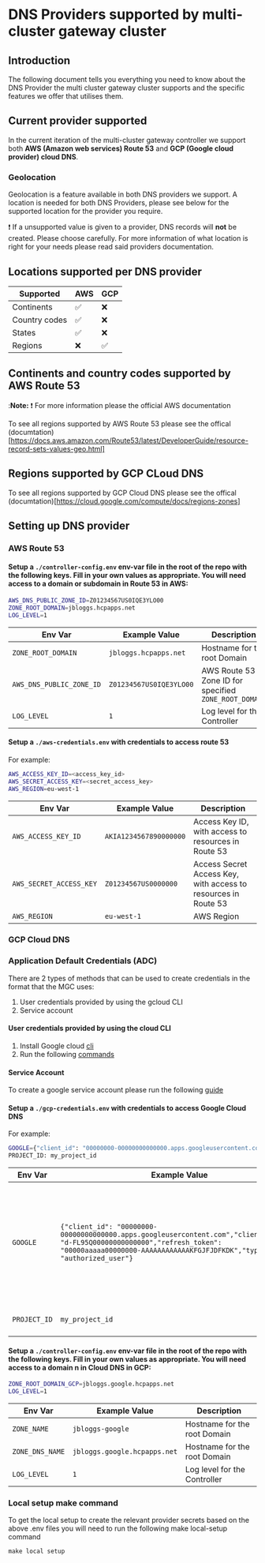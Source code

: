 # DNS Providers supported by multi-cluster gateway cluster

## Introduction
The following document tells you everything you need to know about the DNS Provider the multi cluster gateway cluster supports and the specific features we offer that utilises them.

## Current provider supported

In the current iteration of the multi-cluster gateway controller we support both **AWS (Amazon web services) Route 53** and **GCP (Google cloud provider) cloud DNS**. 

### Geolocation

Geolocation is a feature available in both DNS providers we support. A location is needed for both DNS Providers, please see below for the supported location for the provider you require.

:exclamation:
If a unsupported value is given to a provider, DNS records will **not** be created. Please choose carefully. For more information of what location is right for your needs please read said providers documentation. 

## Locations supported per DNS provider

| Supported     | AWS | GCP |
|---------------|-----|-----|
| Continents    | :white_check_mark: |  :x: |
| Country codes | :white_check_mark: |  :x:  |
| States        | :white_check_mark: |  :x:  |
| Regions       |  :x:  | :white_check_mark: |  

## Continents and country codes supported by AWS Route 53

:**Note:** :exclamation: For more information please the official AWS documentation 

To see all regions supported by AWS Route 53 please see the offical (documtation)[https://docs.aws.amazon.com/Route53/latest/DeveloperGuide/resource-record-sets-values-geo.html]

## Regions supported by GCP CLoud DNS

To see all regions supported by GCP Cloud DNS please see the offical (documtation)[https://cloud.google.com/compute/docs/regions-zones]
## Setting up DNS provider

### AWS Route 53

#### Setup a `./controller-config.env` env-var file in the root of the repo with the following keys. Fill in your own values as appropriate. You will need access to a domain or subdomain in Route 53 in AWS:

  ```bash
  AWS_DNS_PUBLIC_ZONE_ID=Z01234567US0IQE3YLO00
  ZONE_ROOT_DOMAIN=jbloggs.hcpapps.net
  LOG_LEVEL=1
  ```

  | Env Var                  | Example Value           | Description                                           |
  |--------------------------|-------------------------|-------------------------------------------------------|
  | `ZONE_ROOT_DOMAIN`       | `jbloggs.hcpapps.net`   | Hostname for the root Domain                          |
  | `AWS_DNS_PUBLIC_ZONE_ID` | `Z01234567US0IQE3YLO00` | AWS Route 53 Zone ID for specified `ZONE_ROOT_DOMAIN` |
  | `LOG_LEVEL`              | `1`                     | Log level for the Controller                          |

#### Setup a `./aws-credentials.env` with credentials to access route 53

  For example:

```bash
AWS_ACCESS_KEY_ID=<access_key_id>
AWS_SECRET_ACCESS_KEY=<secret_access_key>
AWS_REGION=eu-west-1
```

  | Env Var                 | Example Value          | Description                                                    |
  |-------------------------|------------------------|----------------------------------------------------------------|
  | `AWS_ACCESS_KEY_ID`     | `AKIA1234567890000000` | Access Key ID, with access to resources in Route 53            |
  | `AWS_SECRET_ACCESS_KEY` | `Z01234567US0000000`   | Access Secret Access Key, with access to resources in Route 53 |
  | `AWS_REGION`            | `eu-west-1`            | AWS Region                                                     |

### GCP Cloud DNS 

### Application Default Credentials (ADC)
There are 2 types of methods that can be used to create credentials in the format that the MGC uses:
1. User credentials provided by using the gcloud CLI
2. Service account

#### User credentials provided by using the cloud CLI

1. Install Google cloud [cli](https://cloud.google.com/sdk/docs/install)
2. Run the following [commands](https://cloud.google.com/docs/authentication/application-default-credentials#personal)

#### Service Account

To create a google service account please run the following [guide](https://cloud.google.com/docs/authentication/application-default-credentials#attached-sa)


#### Setup a `./gcp-credentials.env` with credentials to access Google Cloud DNS

  For example:

``` bash
GOOGLE={"client_id": "00000000-00000000000000.apps.googleusercontent.com","client_secret": "d-FL95Q00000000000000","refresh_token": "00000aaaaa00000000-AAAAAAAAAAAAKFGJFJDFKDK","type": "authorized_user"}
PROJECT_ID: my_project_id

```

  | Env Var                 | Example Value          | Description                                                    |
  |-------------------------|------------------------|----------------------------------------------------------------|
  | `GOOGLE`     | `{"client_id": "00000000-00000000000000.apps.googleusercontent.com","client_secret": "d-FL95Q00000000000000","refresh_token": "00000aaaaa00000000-AAAAAAAAAAAAKFGJFJDFKDK","type": "authorized_user"}` |  This is the json created from either the credential created by the cli or the json from the Service account             |
  | `PROJECT_ID` | `my_project_id`   | ID to the google project |

#### Setup a `./controller-config.env` env-var file in the root of the repo with the following keys. Fill in your own values as appropriate. You will need access to a domain n in Cloud DNS in GCP:

  ```bash
  ZONE_ROOT_DOMAIN_GCP=jbloggs.google.hcpapps.net
  LOG_LEVEL=1
  ```

  | Env Var                  | Example Value           | Description                                           |
  |--------------------------|-------------------------|-------------------------------------------------------|
  | `ZONE_NAME`       | `jbloggs-google`   | Hostname for the root Domain                          |
  | `ZONE_DNS_NAME` | `jbloggs.google.hcpapps.net`   | Hostname for the root Domain                          |
  | `LOG_LEVEL`              | `1`                     | Log level for the Controller                          |


### Local setup make command
To get the local setup to create the relevant provider secrets based on the above .env files you will need to run the following make local-setup command

```
make local setup
```
